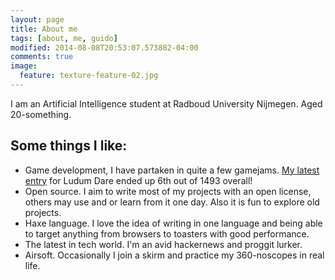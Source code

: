 ```yaml
---
layout: page
title: About me
tags: [about, me, guido]
modified: 2014-08-08T20:53:07.573882-04:00
comments: true
image:
  feature: texture-feature-02.jpg
---
```


I am an Artificial Intelligence student at Radboud University Nijmegen. Aged 20-something.

## Some things I like:

* Game development, I have partaken in quite a few gamejams. [My latest entry](http://www.ludumdare.com/compo/ludum-dare-30/?action=preview&uid=23945) for Ludum Dare ended up 6th out of 1493 overall!
* Open source. I aim to write most of my projects with an open license, others may use and or learn from it one day. Also it is fun to explore old projects.
* Haxe language. I love the idea of writing in one language and being able to target anything from browsers to toasters with good performance.
* The latest in tech world. I'm an avid hackernews and proggit lurker.
* Airsoft. Occasionally I join a skirm and practice my 360-noscopes in real life.
